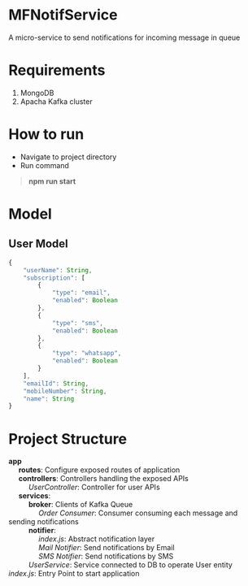 # MFNotifService

A micro-service to send notifications for incoming message in queue

# Requirements
1. MongoDB
2. Apacha Kafka cluster

# How to run

  - Navigate to project directory
  - Run command 
  > **npm run start**<br>

# Model

## User Model 

```javascript
{
    "userName": String,
    "subscription": [
        {
            "type": "email",
            "enabled": Boolean
        },
        {
            "type": "sms",
            "enabled": Boolean
        },
        {
            "type": "whatsapp",
            "enabled": Boolean
        }
    ],
    "emailId": String,
    "mobileNumber": String,
    "name": String
}
```

# Project Structure

**app**<br>
&nbsp;&nbsp;&nbsp;&nbsp;&nbsp;**routes**: Configure exposed routes of application<br>
&nbsp;&nbsp;&nbsp;&nbsp;&nbsp;**controllers**: Controllers handling the exposed APIs<br>
&nbsp;&nbsp;&nbsp;&nbsp;&nbsp;&nbsp;&nbsp;&nbsp;&nbsp;&nbsp;*UserController*: Controller for user APIs<br>
&nbsp;&nbsp;&nbsp;&nbsp;&nbsp;**services**:<br>
&nbsp;&nbsp;&nbsp;&nbsp;&nbsp;&nbsp;&nbsp;&nbsp;&nbsp;&nbsp;**broker**: Clients of Kafka Queue<br>
&nbsp;&nbsp;&nbsp;&nbsp;&nbsp;&nbsp;&nbsp;&nbsp;&nbsp;&nbsp;&nbsp;&nbsp;&nbsp;&nbsp;&nbsp;*Order Consumer*: Consumer consuming each message and sending notifications<br>
&nbsp;&nbsp;&nbsp;&nbsp;&nbsp;&nbsp;&nbsp;&nbsp;&nbsp;&nbsp;**notifier**: <br>
&nbsp;&nbsp;&nbsp;&nbsp;&nbsp;&nbsp;&nbsp;&nbsp;&nbsp;&nbsp;&nbsp;&nbsp;&nbsp;&nbsp;&nbsp;*index.js*: Abstract notification layer<br>
&nbsp;&nbsp;&nbsp;&nbsp;&nbsp;&nbsp;&nbsp;&nbsp;&nbsp;&nbsp;&nbsp;&nbsp;&nbsp;&nbsp;&nbsp;*Mail Notifier*: Send notifications by Email<br>
&nbsp;&nbsp;&nbsp;&nbsp;&nbsp;&nbsp;&nbsp;&nbsp;&nbsp;&nbsp;&nbsp;&nbsp;&nbsp;&nbsp;&nbsp;*SMS Notifier*: Send notifications by SMS<br>
&nbsp;&nbsp;&nbsp;&nbsp;&nbsp;&nbsp;&nbsp;&nbsp;&nbsp;&nbsp;*UserService*: Service connected to DB to operate User entity<br>
*index.js*: Entry Point to start application